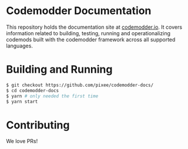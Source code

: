 # Codemodder Documentation

This repository holds the documentation site at [codemodder.io](codemodder.io). It covers information related to building, testing, running and operationalizing codemods built with the codemodder framework across all supported languages.

# Building and Running

```bash
$ git checkout https://github.com/pixee/codemodder-docs/
$ cd codemodder-docs
$ yarn # only needed the first time
$ yarn start
```

# Contributing

We love PRs!
